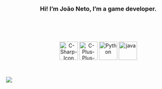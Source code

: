 <div align="center">
  <h3>Hi! I’m João Neto, I’m a game developer.</h3>
</div>

<br>

##

<br>

<div align="center" style="display: inline_block">
  <img align="center" alt="C-Sharp-Icon" height="50" width="50" src="https://cdn.jsdelivr.net/gh/devicons/devicon/icons/csharp/csharp-original.svg" />
  <img align="center" alt="C-Plus-Plus-Icon" height="50" width="50" src="https://cdn.jsdelivr.net/gh/devicons/devicon/icons/cplusplus/cplusplus-original.svg" />
  <img align="center" alt="Python" height="50" width="50" src="https://cdn.jsdelivr.net/gh/devicons/devicon/icons/python/python-original.svg" />
  <img align="center" alt="java" height="50" width="50" src="https://cdn.jsdelivr.net/gh/devicons/devicon/icons/java/java-original-wordmark.svg" />
</div>

##

<br>

<div align="center">
  <a href="mailto:joaomendes15@gmail.com" style="margin-right: 1000px;">
    <img src="https://img.shields.io/badge/Gmail-D14836?style=for-the-badge&logo=gmail&logoColor=white" target="_blank">
  </a>
  <!---
  Spaces are hete
  --->
  ㅤ
  <a href="https://www.linkedin.com/in/joao-neto-a0bab020a/" target="_blank">
    <img style="margin-left:1000px" src="https://img.shields.io/badge/-LinkedIn-%230077B5?style=for-the-badge&logo=linkedin&logoColor=white" target="_blank">
  </a> 
</div>
